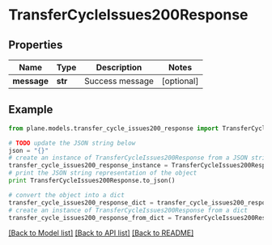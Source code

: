 # TransferCycleIssues200Response


## Properties
Name | Type | Description | Notes
------------ | ------------- | ------------- | -------------
**message** | **str** | Success message | [optional] 

## Example

```python
from plane.models.transfer_cycle_issues200_response import TransferCycleIssues200Response

# TODO update the JSON string below
json = "{}"
# create an instance of TransferCycleIssues200Response from a JSON string
transfer_cycle_issues200_response_instance = TransferCycleIssues200Response.from_json(json)
# print the JSON string representation of the object
print TransferCycleIssues200Response.to_json()

# convert the object into a dict
transfer_cycle_issues200_response_dict = transfer_cycle_issues200_response_instance.to_dict()
# create an instance of TransferCycleIssues200Response from a dict
transfer_cycle_issues200_response_from_dict = TransferCycleIssues200Response.from_dict(transfer_cycle_issues200_response_dict)
```
[[Back to Model list]](../README.md#documentation-for-models) [[Back to API list]](../README.md#documentation-for-api-endpoints) [[Back to README]](../README.md)


